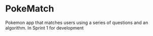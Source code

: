 # PokeMatch
Pokemon app that matches users using a series of questions and an algorithm.
In Sprint 1 for development
